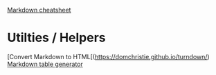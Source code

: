 [Markdown cheatsheet](https://github.com/adam-p/markdown-here/wiki/Markdown-Cheatsheet)

# Utilties / Helpers
[Convert Markdown to HTML[(https://domchristie.github.io/turndown/)
[Markdown table generator](https://www.tablesgenerator.com/markdown_tables)
